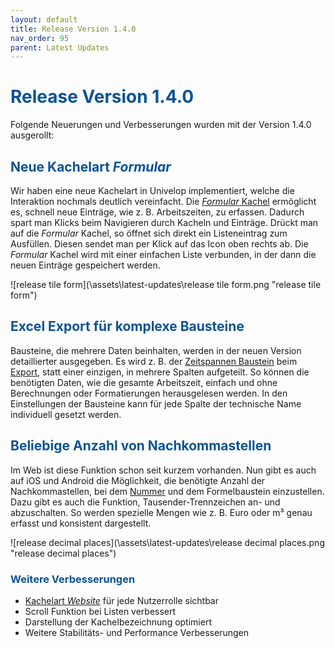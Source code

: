 ```yaml
---
layout: default
title: Release Version 1.4.0
nav_order: 95
parent: Latest Updates
---
```


# <span style="color:#0b5394">**Release Version 1.4.0**</span>

Folgende Neuerungen und Verbesserungen wurden mit der Version 1.4.0 ausgerollt:

## <span style="color:#0b5394">**Neue Kachelart _Formular_**</span>

Wir haben eine neue Kachelart in Univelop implementiert, welche die Interaktion nochmals deutlich vereinfacht. Die [_Formular_ Kachel](/docs/software-structure.html#-kachel-formular) ermöglicht es, schnell neue Einträge, wie z. B. Arbeitszeiten, zu erfassen. Dadurch spart man Klicks beim Navigieren durch Kacheln und Einträge.
Drückt man auf die _Formular_ Kachel, so öffnet sich direkt ein Listeneintrag zum Ausfüllen. Diesen sendet man per Klick auf das Icon oben rechts ab.
Die _Formular_ Kachel wird mit einer einfachen Liste verbunden, in der dann die neuen Einträge gespeichert werden.

![release tile form](\assets\latest-updates\release tile form.png "release tile form")

## <span style="color:#0b5394">**Excel Export für komplexe Bausteine**</span>

Bausteine, die mehrere Daten beinhalten, werden in der neuen Version detaillierter ausgegeben. Es wird z. B. der [Zeitspannen Baustein](/docs/record-spec-settings/grand-childs-form/interval.html) beim [Export](/docs/import-export.html#datensätze-und-inhalte), statt einer einzigen, in mehrere Spalten aufgeteilt. So können die benötigten Daten, wie die gesamte Arbeitszeit, einfach und ohne Berechnungen oder Formatierungen herausgelesen werden. In den Einstellungen der Bausteine kann für jede Spalte der technische Name individuell gesetzt werden.

## <span style="color:#0b5394">**Beliebige Anzahl von Nachkommastellen**</span>

Im Web ist diese Funktion schon seit kurzem vorhanden. Nun gibt es auch auf iOS und Android die Möglichkeit, die benötigte Anzahl der Nachkommastellen, bei dem [Nummer](/docs/record-spec-settings/grand-childs-form/number.html) und dem Formelbaustein einzustellen.
Dazu gibt es auch die Funktion, Tausender-Trennzeichen an- und abzuschalten. So werden spezielle Mengen wie z. B. Euro oder m³ genau erfasst und konsistent dargestellt.

![release decimal places](\assets\latest-updates\release decimal places.png "release decimal places")

### <span style="color:#0b5394">**Weitere Verbesserungen**</span>

-   [Kachelart _Website_](/docs/software-structure.html#-kachel-website) für jede Nutzerrolle sichtbar
-   Scroll Funktion bei Listen verbessert
-   Darstellung der Kachelbezeichnung optimiert
-   Weitere Stabilitäts- und Performance Verbesserungen
